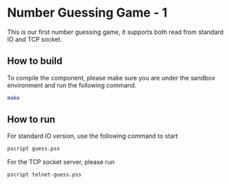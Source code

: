 # Number Guessing Game - 1

This is our first number guessing game, it supports both read from standard IO and TCP socket.

## How to build 

To compile the component, please make sure you are under the sandbox environment and run the following command.

```bash
make
```

## How to run 

For standard IO version, use the following command to start

```bash
pscript guess.pss
```

For the TCP socket server, please run

```bash
pscript telnet-guess.pss
```
